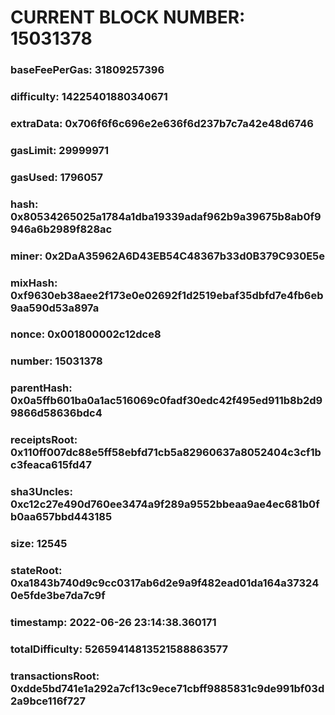 # CURRENT BLOCK NUMBER: 15031378

### baseFeePerGas: 31809257396
### difficulty: 14225401880340671
### extraData: 0x706f6f6c696e2e636f6d237b7c7a42e48d6746
### gasLimit: 29999971
### gasUsed: 1796057
### hash: 0x80534265025a1784a1dba19339adaf962b9a39675b8ab0f9946a6b2989f828ac
### miner: 0x2DaA35962A6D43EB54C48367b33d0B379C930E5e
### mixHash: 0xf9630eb38aee2f173e0e02692f1d2519ebaf35dbfd7e4fb6eb9aa590d53a897a
### nonce: 0x001800002c12dce8
### number: 15031378
### parentHash: 0x0a5ffb601ba0a1ac516069c0fadf30edc42f495ed911b8b2d99866d58636bdc4
### receiptsRoot: 0x110ff007dc88e5ff58ebfd71cb5a82960637a8052404c3cf1bc3feaca615fd47
### sha3Uncles: 0xc12c27e490d760ee3474a9f289a9552bbeaa9ae4ec681b0fb0aa657bbd443185
### size: 12545
### stateRoot: 0xa1843b740d9c9cc0317ab6d2e9a9f482ead01da164a373240e5fde3be7da7c9f
### timestamp: 2022-06-26 23:14:38.360171
### totalDifficulty: 52659414813521588863577
### transactionsRoot: 0xdde5bd741e1a292a7cf13c9ece71cbff9885831c9de991bf03d2a9bce116f727
